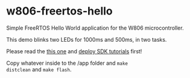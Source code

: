 # w806-freertos-hello

Simple FreeRTOS Hello World application for the W806 microcontroller.

This demo blinks two LEDs for 1000ms and 500ms, in two tasks.

Please read the [this one](https://github.com/IOsetting/wm-sdk-w806) and [deploy SDK tutorials](https://github.com/nyh-workshop/w806-tutorial) first!

Copy whatever inside to the /app folder and <code>make distclean</code> and <code>make flash</code>. 
